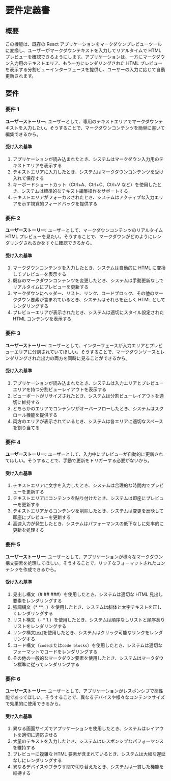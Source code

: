 # 要件定義書

## 概要

この機能は、既存の React アプリケーションをマークダウンプレビューツールに変換し、ユーザーがマークダウンテキストを入力してリアルタイムで HTML プレビューを確認できるようにします。アプリケーションは、一方にマークダウン入力用のテキストエリア、もう一方にレンダリングされた HTML プレビューを表示する分割ビューインターフェースを提供し、ユーザーの入力に応じて自動更新されます。

## 要件

### 要件 1

**ユーザーストーリー:** ユーザーとして、専用のテキストエリアでマークダウンテキストを入力したい。そうすることで、マークダウンコンテンツを簡単に書いて編集できるから。

#### 受け入れ基準

1. アプリケーションが読み込まれたとき、システムはマークダウン入力用のテキストエリアを表示する
2. テキストエリアに入力したとき、システムはマークダウンコンテンツを受け入れて保存する
3. キーボードショートカット（Ctrl+A、Ctrl+C、Ctrl+V など）を使用したとき、システムは標準的なテキスト編集操作をサポートする
4. テキストエリアがフォーカスされたとき、システムはアクティブな入力エリアを示す視覚的フィードバックを提供する

### 要件 2

**ユーザーストーリー:** ユーザーとして、マークダウンコンテンツのリアルタイム HTML プレビューを見たい。そうすることで、マークダウンがどのようにレンダリングされるかをすぐに確認できるから。

#### 受け入れ基準

1. マークダウンコンテンツを入力したとき、システムは自動的に HTML に変換してプレビューを表示する
2. 既存のマークダウンコンテンツを変更したとき、システムは手動更新なしでリアルタイムにプレビューを更新する
3. マークダウンにヘッダー、リスト、リンク、コードブロック、その他のマークダウン要素が含まれているとき、システムはそれらを正しく HTML としてレンダリングする
4. プレビューエリアが表示されたとき、システムは適切にスタイル設定された HTML コンテンツを表示する

### 要件 3

**ユーザーストーリー:** ユーザーとして、インターフェースが入力エリアとプレビューエリアに分割されていてほしい。そうすることで、マークダウンソースとレンダリングされた出力の両方を同時に見ることができるから。

#### 受け入れ基準

1. アプリケーションが読み込まれたとき、システムは入力エリアとプレビューエリアを持つ分割ビューレイアウトを表示する
2. ビューポートがリサイズされたとき、システムは分割ビューレイアウトを適切に維持する
3. どちらかのエリアでコンテンツがオーバーフローしたとき、システムはスクロール機能を提供する
4. 両方のエリアが表示されているとき、システムは各エリアに適切なスペースを割り当てる

### 要件 4

**ユーザーストーリー:** ユーザーとして、入力中にプレビューが自動的に更新されてほしい。そうすることで、手動で更新をトリガーする必要がないから。

#### 受け入れ基準

1. テキストエリアに文字を入力したとき、システムは合理的な時間内でプレビューを更新する
2. テキストエリアにコンテンツを貼り付けたとき、システムは即座にプレビューを更新する
3. テキストエリアからコンテンツを削除したとき、システムは変更を反映して即座にプレビューを更新する
4. 高速入力が発生したとき、システムはパフォーマンスの低下なしに効率的に更新を処理する

### 要件 5

**ユーザーストーリー:** ユーザーとして、アプリケーションが様々なマークダウン構文要素を処理してほしい。そうすることで、リッチなフォーマットされたコンテンツを作成できるから。

#### 受け入れ基準

1. 見出し構文（# ## ###）を使用したとき、システムは適切な HTML 見出し要素をレンダリングする
2. 強調構文（\* \*\* \_）を使用したとき、システムは斜体と太字テキストを正しくレンダリングする
3. リスト構文（- \* 1.）を使用したとき、システムは順序なしリストと順序ありリストをレンダリングする
4. リンク構文[text](url)を使用したとき、システムはクリック可能なリンクをレンダリングする
5. コード構文（`code`または`code blocks`）を使用したとき、システムは適切なフォーマットでコードをレンダリングする
6. その他の一般的なマークダウン要素を使用したとき、システムはマークダウン標準に従ってレンダリングする

### 要件 6

**ユーザーストーリー:** ユーザーとして、アプリケーションがレスポンシブで高性能であってほしい。そうすることで、異なるデバイスや様々なコンテンツサイズで効果的に使用できるから。

#### 受け入れ基準

1. 異なる画面サイズでアプリケーションを使用したとき、システムはレイアウトを適切に適応させる
2. 大量のテキストを入力したとき、システムはレスポンシブなパフォーマンスを維持する
3. プレビューに複雑な HTML 要素が含まれているとき、システムは大幅な遅延なしにレンダリングする
4. 異なるデバイスやブラウザ間で切り替えたとき、システムは一貫した機能を維持する

